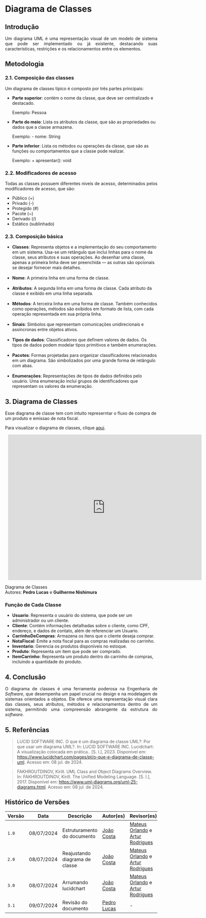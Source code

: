 # Diagrama de Classes

## Introdução
<p align="justify">
Um diagrama UML é uma representação visual de um modelo de sistema que pode ser implementado ou já existente, destacando suas características, restrições e os relacionamentos entre os elementos.
</p>

## Metodologia

<h3> 2.1. Composição das classes</h3> 
<p align="justify">
Um diagrama de classes típico é composto por três partes principais:
<ul>
<li><b>Parte superior</b>: contém o nome da classe, que deve ser centralizado e destacado. 
  
  Exemplo: Pessoa</li>
<li><b>Parte do meio</b>: Lista os atributos da classe, que são as propriedades ou dados que a classe armazena. 
  
  Exemplo: - nome: String</li>
<li><b>Parte inferior</b>: Lista os métodos ou operações da classe, que são as funções ou comportamentos que a classe pode realizar. 
  
  Exemplo: + apresentar(): void</li>
</ul>
</p>

<h3> 2.2. Modificadores de acesso</h3> 
<p align="justify">
Todas as classes possuem diferentes níveis de acesso, determinados pelos modificadores de acesso, que são:

<ul>
<li>Público (+)</li>
<li>Privado (-)</li>
<li>Protegido (#)</li>
<li>Pacote (~)</li>
<li>Derivado (/)</li>
<li>Estático (sublinhado)</li>
</ul>
</p>

<h3> 2.3. Composição básica</h3> 
<p align="justify">
<ul>
<li><b>Classes</b>: Representa objetos e a implementação do seu comportamento em um sistema. Usa-se um retângulo que inclui linhas para o nome da classe, seus atributos e suas operações. Ao desenhar uma classe, apenas a primeira linha deve ser preenchida — as outras são opcionais se desejar fornecer mais detalhes.</li>
<br>
<li><b>Nome</b>: A primeira linha em uma forma de classe.</li>
<br>
<li><b>Atributos</b>: A segunda linha em uma forma de classe. Cada atributo da classe é exibido em uma linha separada.</li>
<br>
<li><b>Métodos</b>: A terceira linha em uma forma de classe. Também conhecidos como operações, métodos são exibidos em formato de lista, com cada operação representada em sua própria linha.</li>
<br>
<li><b>Sinais</b>: Símbolos que representam comunicações unidirecionais e assíncronas entre objetos ativos.</li>
<br>
<li><b>Tipos de dados</b>: Classificadores que definem valores de dados. Os tipos de dados podem modelar tipos primitivos e também enumerações.</li>
<br>
<li><b>Pacotes</b>: Formas projetadas para organizar classificadores relacionados em um diagrama. São simbolizados por uma grande forma de retângulo com abas.</li>
<br>
<li><b>Enumerações</b>: Representações de tipos de dados definidos pelo usuário. Uma enumeração inclui grupos de identificadores que representam os valores da enumeração.</li>
</ul>
</p>


## 3. Diagrama de Classes

Esse diagrama de classe tem com intuito represerntar o fluxo de compra de um produto e emissao de nota fiscal.

Para visualizar o diagrama de classes, clique [aqui](https://lucid.app/documents/embedded/6faa106a-bd21-44dc-8ed7-5a0dd9ee38c8).

<div style="width: 640px; height: 480px; margin: 10px; position: relative;"><iframe allowfullscreen frameborder="0" style="width:640px; height:480px" src="https://lucid.app/documents/embedded/6faa106a-bd21-44dc-8ed7-5a0dd9ee38c8" id="wJBSP88AHlc0"></iframe></div>

<p>Diagrama de Classes<br> Autores: <b>Pedro Lucas</b> e <b>Guilherme Nishimura</b></p>

### Função de Cada Classe 

- **Usuario**: Representa o usuário do sistema, que pode ser um administrador ou um cliente.
- **Cliente**: Contém informações detalhadas sobre o cliente, como CPF, endereço, e dados de contato, além de referenciar um Usuario.
- **CarrinhoDeCompras**: Armazena os itens que o cliente deseja comprar.
- **NotaFiscal**: Emite a nota fiscal para as compras realizadas no carrinho.
- **Inventario**: Gerencia os produtos disponíveis no estoque.
- **Produto**: Representa um item que pode ser comprado.
- **ItemCarrinho**: Representa um produto dentro do carrinho de compras, incluindo a quantidade do produto.




## 4. Conclusão

<p align="justify">
O diagrama de classes é uma ferramenta poderosa na Engenharia de <i>Software</i>, que desempenha um papel crucial no design e na modelagem de sistemas orientados a objetos. Ele oferece uma representação visual clara das classes, seus atributos, métodos e relacionamentos dentro de um sistema, permitindo uma compreensão abrangente da estrutura do <i>software.</i>
</p>

## 5. Referências

> LUCID SOFTWARE INC. O que é um diagrama de classe UML?: Por que usar um diagrama UML?. In: LUCID SOFTWARE INC. Lucidchart: A visualização colocada em prática.. [S. l.], 2023. Disponível em: https://www.lucidchart.com/pages/pt/o-que-e-diagrama-de-classe-uml. Acesso em: 08 jul. de 2024.

> FAKHROUTDINOV, Kirill. UML Class and Object Diagrams Overview. In: FAKHROUTDINOV, Kirill. The Unified Modeling Language. [S. l.], 2017. Disponível em: https://www.uml-diagrams.org/uml-25-diagrams.html. Acesso em: 08 jul. de 2024.

## Histórico de Versões

| Versão |     Data    | Descrição   | Autor(es) | Revisor(es) |
| ------ | ----------- | ----------- | --------- | ----------- |
| `1.0`  | 08/07/2024 | Estruturamento do documento | [João Costa](https://github.com/jvcostta)  | [Mateus Orlando](https://github.com/MateusPy) e [Artur Rodrigues](https://github.com/ArturRSA19)|
| `2.0`  | 08/07/2024 | Reajustando diagrama de classe | [João Costa](https://github.com/jvcostta)  | [Mateus Orlando](https://github.com/MateusPy) e [Artur Rodrigues](https://github.com/ArturRSA19)|
| `3.0`  | 08/07/2024 | Arrumando lucidchart | [João Costa](https://github.com/jvcostta)  | [Mateus Orlando](https://github.com/MateusPy) e [Artur Rodrigues](https://github.com/ArturRSA19)|
| `3.1`  | 09/07/2024 | Revisão do documento | [Pedro Lucas](https://github.com/AlefMemTav)  | - |
